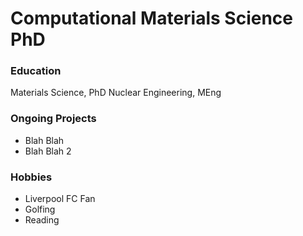 # Computational Materials Science PhD

### Education
Materials Science, PhD
Nuclear Engineering, MEng

### Ongoing Projects
- Blah Blah
- Blah Blah 2

### Hobbies
- Liverpool FC Fan 
- Golfing
- Reading
